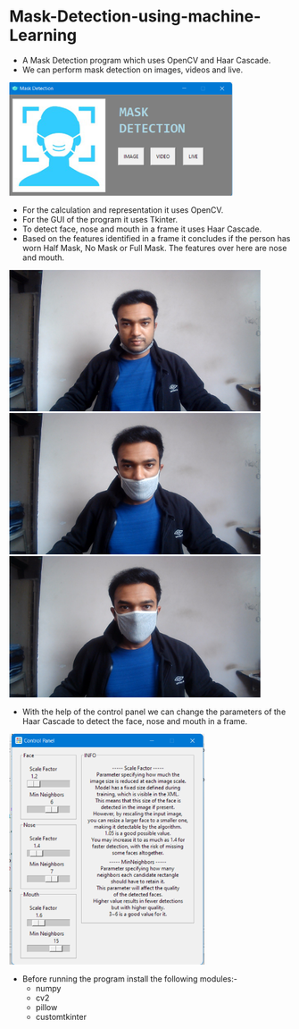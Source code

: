 # Mask-Detection-using-machine-Learning
* A Mask Detection program which uses OpenCV and Haar Cascade.
* We can perform mask detection on images, videos and live.

<div>
<p float="center">
  <img src="images/optionspanel.jpg" width="400" />
</p>
</div>

* For the calculation and representation it uses OpenCV.
* For the GUI of the program it uses Tkinter.
* To detect face, nose and mouth in a frame it uses Haar Cascade.
* Based on the features identified in a frame it concludes if the person has worn Half Mask, No Mask or Full Mask. The features over here are nose and mouth.

<div>
<p float="left">
  <img src="images/WIN_20220724_16_13_48_Pro.jpg" width="450" />
  <img src="images/WIN_20220724_16_15_16_Pro.jpg" width="450" />
  <img src="images/WIN_20220724_16_14_53_Pro.jpg" width="450" />
</p>
</div>

* With the help of the control panel we can change the parameters of the Haar Cascade to detect the face, nose and mouth in a frame.

<div>
<p float="center">
  <img src="images/scalefactor.jpg" width="350" />
</p>
</div>

* Before running the program install the following modules:-
  * numpy
  * cv2
  * pillow
  * customtkinter

